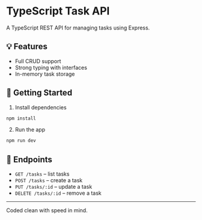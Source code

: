 # TypeScript Task API

A TypeScript REST API for managing tasks using Express.

## 💡 Features

- Full CRUD support
- Strong typing with interfaces
- In-memory task storage

## 🚀 Getting Started

1. Install dependencies

```bash
npm install
```

2. Run the app

```bash
npm run dev
```

## 🔄 Endpoints

- `GET /tasks` – list tasks
- `POST /tasks` – create a task
- `PUT /tasks/:id` – update a task
- `DELETE /tasks/:id` – remove a task

---

Coded clean with speed in mind.
